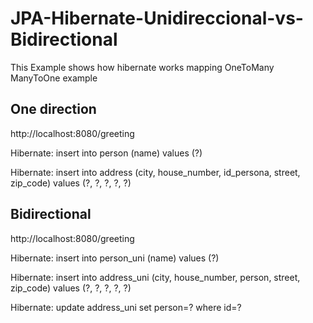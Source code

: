 # JPA-Hibernate-Unidireccional-vs-Bidirectional

This Example shows how hibernate works mapping OneToMany ManyToOne example


## One direction
http://localhost:8080/greeting


Hibernate: insert into person (name) values (?)

Hibernate: insert into address (city, house_number, id_persona, street, zip_code) values (?, ?, ?, ?, ?)

## Bidirectional 
http://localhost:8080/greeting


Hibernate: insert into person_uni (name) values (?)

Hibernate: insert into address_uni (city, house_number, person, street, zip_code) values (?, ?, ?, ?, ?)

Hibernate: update address_uni set person=? where id=?

